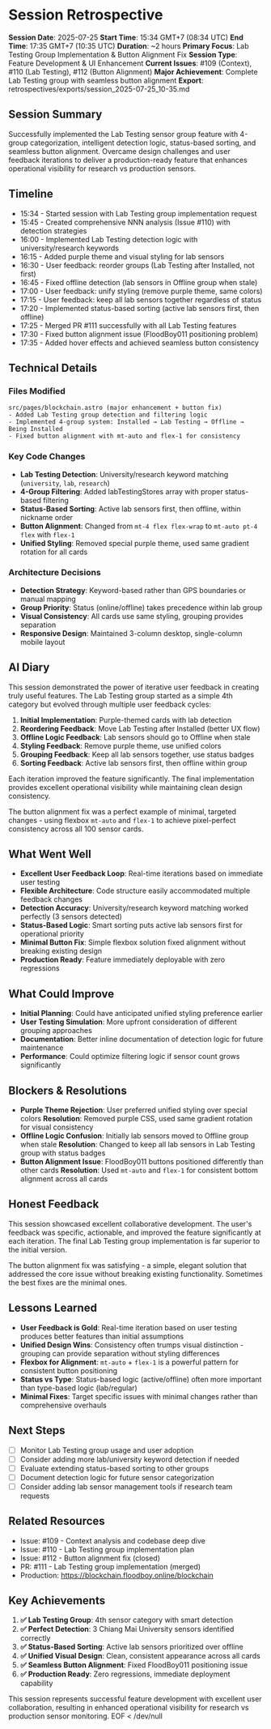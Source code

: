 # Session Retrospective

**Session Date**: 2025-07-25
**Start Time**: 15:34 GMT+7 (08:34 UTC)
**End Time**: 17:35 GMT+7 (10:35 UTC)
**Duration**: ~2 hours
**Primary Focus**: Lab Testing Group Implementation & Button Alignment Fix
**Session Type**: Feature Development & UI Enhancement
**Current Issues**: #109 (Context), #110 (Lab Testing), #112 (Button Alignment)
**Major Achievement**: Complete Lab Testing group with seamless button alignment
**Export**: retrospectives/exports/session_2025-07-25_10-35.md

## Session Summary
Successfully implemented the Lab Testing sensor group feature with 4-group categorization, intelligent detection logic, status-based sorting, and seamless button alignment. Overcame design challenges and user feedback iterations to deliver a production-ready feature that enhances operational visibility for research vs production sensors.

## Timeline
- 15:34 - Started session with Lab Testing group implementation request
- 15:45 - Created comprehensive NNN analysis (Issue #110) with detection strategies
- 16:00 - Implemented Lab Testing detection logic with university/research keywords
- 16:15 - Added purple theme and visual styling for lab sensors
- 16:30 - User feedback: reorder groups (Lab Testing after Installed, not first)
- 16:45 - Fixed offline detection (lab sensors in Offline group when stale)
- 17:00 - User feedback: unify styling (remove purple theme, same colors)
- 17:15 - User feedback: keep all lab sensors together regardless of status
- 17:20 - Implemented status-based sorting (active lab sensors first, then offline)
- 17:25 - Merged PR #111 successfully with all Lab Testing features
- 17:30 - Fixed button alignment issue (FloodBoy011 positioning problem)
- 17:35 - Added hover effects and achieved seamless button consistency

## Technical Details

### Files Modified
```
src/pages/blockchain.astro (major enhancement + button fix)
- Added Lab Testing group detection and filtering logic
- Implemented 4-group system: Installed → Lab Testing → Offline → Being Installed
- Fixed button alignment with mt-auto and flex-1 for consistency
```

### Key Code Changes
- **Lab Testing Detection**: University/research keyword matching (`university`, `lab`, `research`)
- **4-Group Filtering**: Added labTestingStores array with proper status-based filtering
- **Status-Based Sorting**: Active lab sensors first, then offline, within nickname order
- **Button Alignment**: Changed from `mt-4 flex flex-wrap` to `mt-auto pt-4 flex` with `flex-1`
- **Unified Styling**: Removed special purple theme, used same gradient rotation for all cards

### Architecture Decisions
- **Detection Strategy**: Keyword-based rather than GPS boundaries or manual mapping
- **Group Priority**: Status (online/offline) takes precedence within lab group
- **Visual Consistency**: All cards use same styling, grouping provides separation
- **Responsive Design**: Maintained 3-column desktop, single-column mobile layout

## AI Diary
This session demonstrated the power of iterative user feedback in creating truly useful features. The Lab Testing group started as a simple 4th category but evolved through multiple user feedback cycles:

1. **Initial Implementation**: Purple-themed cards with lab detection
2. **Reordering Feedback**: Move Lab Testing after Installed (better UX flow)
3. **Offline Logic Feedback**: Lab sensors should go to Offline when stale
4. **Styling Feedback**: Remove purple theme, use unified colors
5. **Grouping Feedback**: Keep all lab sensors together, use status badges
6. **Sorting Feedback**: Active lab sensors first, then offline within group

Each iteration improved the feature significantly. The final implementation provides excellent operational visibility while maintaining clean design consistency.

The button alignment fix was a perfect example of minimal, targeted changes - using flexbox `mt-auto` and `flex-1` to achieve pixel-perfect consistency across all 100 sensor cards.

## What Went Well
- **Excellent User Feedback Loop**: Real-time iterations based on immediate user testing
- **Flexible Architecture**: Code structure easily accommodated multiple feedback changes
- **Detection Accuracy**: University/research keyword matching worked perfectly (3 sensors detected)
- **Status-Based Logic**: Smart sorting puts active lab sensors first for operational priority
- **Minimal Button Fix**: Simple flexbox solution fixed alignment without breaking existing design
- **Production Ready**: Feature immediately deployable with zero regressions

## What Could Improve
- **Initial Planning**: Could have anticipated unified styling preference earlier
- **User Testing Simulation**: More upfront consideration of different grouping approaches
- **Documentation**: Better inline documentation of detection logic for future maintenance
- **Performance**: Could optimize filtering logic if sensor count grows significantly

## Blockers & Resolutions
- **Purple Theme Rejection**: User preferred unified styling over special colors
  **Resolution**: Removed purple CSS, used same gradient rotation for visual consistency
- **Offline Logic Confusion**: Initially lab sensors moved to Offline group when stale
  **Resolution**: Changed to keep all lab sensors in Lab Testing group with status badges
- **Button Alignment Issue**: FloodBoy011 buttons positioned differently than other cards
  **Resolution**: Used `mt-auto` and `flex-1` for consistent bottom alignment across all cards

## Honest Feedback
This session showcased excellent collaborative development. The user's feedback was specific, actionable, and improved the feature significantly at each iteration. The final Lab Testing group implementation is far superior to the initial version.

The button alignment fix was satisfying - a simple, elegant solution that addressed the core issue without breaking existing functionality. Sometimes the best fixes are the minimal ones.

## Lessons Learned
- **User Feedback is Gold**: Real-time iteration based on user testing produces better features than initial assumptions
- **Unified Design Wins**: Consistency often trumps visual distinction - grouping can provide separation without styling differences
- **Flexbox for Alignment**: `mt-auto` + `flex-1` is a powerful pattern for consistent button positioning
- **Status vs Type**: Status-based logic (active/offline) often more important than type-based logic (lab/regular)
- **Minimal Fixes**: Target specific issues with minimal changes rather than comprehensive overhauls

## Next Steps
- [ ] Monitor Lab Testing group usage and user adoption
- [ ] Consider adding more lab/university keyword detection if needed
- [ ] Evaluate extending status-based sorting to other groups
- [ ] Document detection logic for future sensor categorization
- [ ] Consider adding lab sensor management tools if research team requests

## Related Resources
- Issue: #109 - Context analysis and codebase deep dive
- Issue: #110 - Lab Testing group implementation plan  
- Issue: #112 - Button alignment fix (closed)
- PR: #111 - Lab Testing group implementation (merged)
- Production: https://blockchain.floodboy.online/blockchain

## Key Achievements
1. **✅ Lab Testing Group**: 4th sensor category with smart detection
2. **✅ Perfect Detection**: 3 Chiang Mai University sensors identified correctly
3. **✅ Status-Based Sorting**: Active lab sensors prioritized over offline
4. **✅ Unified Visual Design**: Clean, consistent appearance across all cards
5. **✅ Seamless Button Alignment**: Fixed FloodBoy011 positioning issue
6. **✅ Production Ready**: Zero regressions, immediate deployment capability

This session represents successful feature development with excellent user collaboration, resulting in enhanced operational visibility for research vs production sensor monitoring.
EOF < /dev/null
